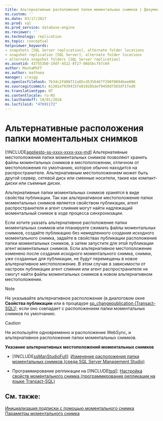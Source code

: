 ```yaml
---
title: Альтернативные расположения папки моментальных снимков | Документация Майкрософт
ms.custom: ''
ms.date: 03/17/2017
ms.prod: sql
ms.prod_service: database-engine
ms.reviewer: ''
ms.technology: replication
ms.topic: conceptual
helpviewer_keywords:
- snapshots [SQL Server replication], alternate folder locations
- snapshot replication [SQL Server], alternate folder locations
- alternate snapshot folders [SQL Server replication]
ms.assetid: 437553b0-19df-4522-8f27-06b5bc747c69
author: MashaMSFT
ms.author: mathoma
manager: craigg
ms.openlocfilehash: 7b34c2fd08f11a05cd5356467f390f0894bee006
ms.sourcegitcommit: 61381ef939415fe019285def9450d7583df1fed0
ms.translationtype: HT
ms.contentlocale: ru-RU
ms.lasthandoff: 10/01/2018
ms.locfileid: "47691172"
---
```

# <a name="alternate-snapshot-folder-locations"></a>Альтернативные расположения папки моментальных снимков
[!INCLUDE[appliesto-ss-xxxx-xxxx-xxx-md](../../includes/appliesto-ss-xxxx-xxxx-xxx-md.md)]
  Альтернативные местоположения папки моментальных снимков позволяют хранить файлы моментальных снимков в местоположении, отличном от местоположения по умолчанию, которое обычно находится на распространителе. Альтернативным местоположением может быть другой сервер, сетевой диск или сменные носители, такие как компакт-диски или съемные диски.  
  
 Альтернативные папки моментальных снимков хранятся в виде свойства публикации. Так как альтернативное местоположение папки моментальных снимков является свойством публикации, агент распространителя и агент слияния могут найти надлежащий моментальный снимок в ходе процесса синхронизации.  
  
 Если хотите указать альтернативное расположение папки моментальных снимков или планируете сжимать файлы моментальных снимков, создайте публикацию без немедленного создания исходного моментального снимка, задайте в свойствах публикации расположение папки моментальных снимков, а затем запустите для этой публикации агент моментальных снимков. Если альтернативное местоположение изменено после создания исходного моментального снимка, снимки, уже созданные для публикации, не будут перемещены в новое альтернативное местоположение. В этом случае в зависимости от настроек публикации агент слияния или агент распространителя не смогут найти файлы моментальных снимков в новом альтернативном местоположении.  
  
> [!NOTE]  
>  Не указывайте альтернативное расположение (в диалоговом окне **Свойства публикации** или в процедуре [sp_changepublication &#40;Transact-SQL&#41;](../../relational-databases/system-stored-procedures/sp-changepublication-transact-sql.md)), если оно совпадает с расположением папки моментальных снимков по умолчанию.  
  
> [!CAUTION]  
>  Не используйте одновременно и расположение WebSync, и альтернативное расположение папки моментальных снимков.  
  
 **Указание альтернативных местоположений моментальных снимков**  
  
-   [!INCLUDE[ssManStudioFull](../../includes/ssmanstudiofull-md.md)]: [Изменение расположения папки моментальных снимков (среда SQL Server Management Studio)](../../relational-databases/replication/publish/specify-an-alternate-snapshot-folder-location-sql-server-management-studio.md)  
  
-   Программирование репликации на [!INCLUDE[tsql](../../includes/tsql-md.md)]: [Настройка свойств моментального снимка &#40;программирование репликации на языке Transact-SQL&#41;](../../relational-databases/replication/publish/configure-snapshot-properties-replication-transact-sql-programming.md)  
  
## <a name="see-also"></a>См. также:  
 [Инициализация подписки с помощью моментального снимка](../../relational-databases/replication/initialize-a-subscription-with-a-snapshot.md)   
 [Параметры моментального снимка](../../relational-databases/replication/snapshot-options.md)  
  
  
